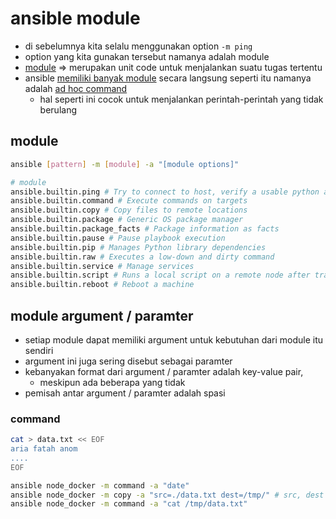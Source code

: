 # ansible module
- di sebelumnya kita selalu menggunakan option ```-m ping```
- option yang kita gunakan tersebut namanya adalah module
- [module](https://docs.ansible.com/ansible/latest/module_plugin_guide/modules_intro.html#introduction-to-modules) => merupakan unit code untuk menjalankan suatu tugas tertentu
- ansible [memiliki banyak module](https://docs.ansible.com/ansible/latest/collections/index_module.html#index-of-all-modules) secara langsung seperti itu namanya adalah [ad hoc command](https://docs.ansible.com/ansible/latest/command_guide/intro_adhoc.html#introduction-to-ad-hoc-commands)
  - hal seperti ini cocok untuk menjalankan perintah-perintah yang tidak berulang

## module
```bash
ansible [pattern] -m [module] -a "[module options]"

# module
ansible.builtin.ping # Try to connect to host, verify a usable python and return pong on success
ansible.builtin.command # Execute commands on targets
ansible.builtin.copy # Copy files to remote locations
ansible.builtin.package # Generic OS package manager
ansible.builtin.package_facts # Package information as facts
ansible.builtin.pause # Pause playbook execution
ansible.builtin.pip # Manages Python library dependencies
ansible.builtin.raw # Executes a low-down and dirty command
ansible.builtin.service # Manage services
ansible.builtin.script # Runs a local script on a remote node after transferring it
ansible.builtin.reboot # Reboot a machine
```

## module argument / paramter
- setiap module dapat memiliki argument untuk kebutuhan dari module itu sendiri
- argument ini juga sering disebut sebagai paramter
- kebanyakan format dari argument / paramter adalah key-value pair,
  - meskipun ada beberapa yang tidak
- pemisah antar argument / paramter adalah spasi

### command
```bash
cat > data.txt << EOF
aria fatah anom
....
EOF

ansible node_docker -m command -a "date"
ansible node_docker -m copy -a "src=./data.txt dest=/tmp/" # src, dest => adalah argument/parameter
ansible node_docker -m command -a "cat /tmp/data.txt"
```